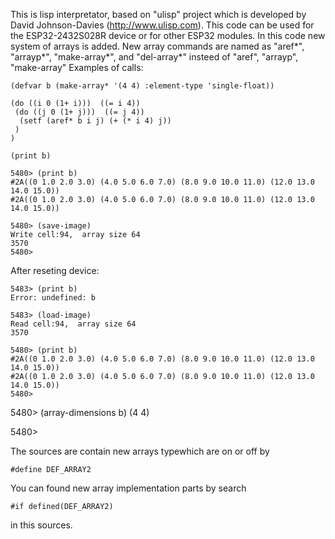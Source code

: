 This is lisp interpretator, based on "ulisp" project which is developed by David Johnson-Davies (http://www.ulisp.com). 
This code can be used for the ESP32-2432S028R device or for other ESP32 modules.
In this code new system of arrays is added.
New array commands are named as "aref*", "arrayp*", "make-array*", and "del-array*" insteed of "aref", "arrayp", "make-array"
Examples of calls:

    (defvar b (make-array* '(4 4) :element-type 'single-float))

    (do ((i 0 (1+ i)))  ((= i 4))
     (do ((j 0 (1+ j)))  ((= j 4))
      (setf (aref* b i j) (+ (* i 4) j))
     )
    )

    (print b)

    5480> (print b)
    #2A((0 1.0 2.0 3.0) (4.0 5.0 6.0 7.0) (8.0 9.0 10.0 11.0) (12.0 13.0 14.0 15.0))
    #2A((0 1.0 2.0 3.0) (4.0 5.0 6.0 7.0) (8.0 9.0 10.0 11.0) (12.0 13.0 14.0 15.0))

    5480> (save-image)
    Write cell:94,  array size 64
    3570
    5480>

After reseting device:

    5483> (print b)
    Error: undefined: b

    5483> (load-image)
    Read cell:94,  array size 64
    3570

    5480> (print b)
    #2A((0 1.0 2.0 3.0) (4.0 5.0 6.0 7.0) (8.0 9.0 10.0 11.0) (12.0 13.0 14.0 15.0))
    #2A((0 1.0 2.0 3.0) (4.0 5.0 6.0 7.0) (8.0 9.0 10.0 11.0) (12.0 13.0 14.0 15.0))
    5480>

   5480> (array-dimensions b)
   (4 4)

   5480>

The sources are contain new arrays typewhich are on or off by

    #define DEF_ARRAY2

You can found new array implementation parts by search

    #if defined(DEF_ARRAY2)

in this sources.


